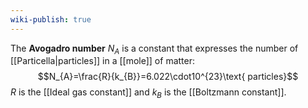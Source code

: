 ```yaml
---
wiki-publish: true
---
```

The **Avogadro number** $N_{A}$ is a constant that expresses the number of [[Particella|particles]] in a [[mole]] of matter:
$$N_{A}=\frac{R}{k_{B}}=6.022\cdot10^{23}\text{ particles}$$
$R$ is the [[Ideal gas constant]] and $k_{B}$ is the [[Boltzmann constant]].